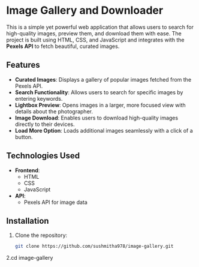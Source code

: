 # Image Gallery and Downloader

This is a simple yet powerful web application that allows users to search for high-quality images, preview them, and download them with ease. The project is built using HTML, CSS, and JavaScript and integrates with the **Pexels API** to fetch beautiful, curated images.

## Features
- **Curated Images**: Displays a gallery of popular images fetched from the Pexels API.
- **Search Functionality**: Allows users to search for specific images by entering keywords.
- **Lightbox Preview**: Opens images in a larger, more focused view with details about the photographer.
- **Image Download**: Enables users to download high-quality images directly to their devices.
- **Load More Option**: Loads additional images seamlessly with a click of a button.

## Technologies Used
- **Frontend**:
  - HTML
  - CSS
  - JavaScript
- **API**:
  - Pexels API for image data

## Installation
1. Clone the repository:
   ```bash
   git clone https://github.com/sushmitha978/image-gallery.git
2.cd image-gallery
